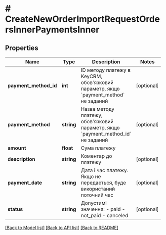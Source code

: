 # # CreateNewOrderImportRequestOrdersInnerPaymentsInner

## Properties

Name | Type | Description | Notes
------------ | ------------- | ------------- | -------------
**payment_method_id** | **int** | ID методу платежу в KeyCRM, обов&#39;язковий параметр, якщо &#x60;payment_method&#x60; не заданий | [optional]
**payment_method** | **string** | Назва методу платежу, обов&#39;язковий параметр, якщо &#x60;payment_method_id&#x60; не заданий | [optional]
**amount** | **float** | Сума платежу |
**description** | **string** | Коментар до платежу | [optional]
**payment_date** | **string** | Дата і час платежу. Якщо не передається, буде використаний поточний час | [optional]
**status** | **string** | Допустимі значення:  - paid  - not_paid  - canceled | [optional]

[[Back to Model list]](../../README.md#models) [[Back to API list]](../../README.md#endpoints) [[Back to README]](../../README.md)
